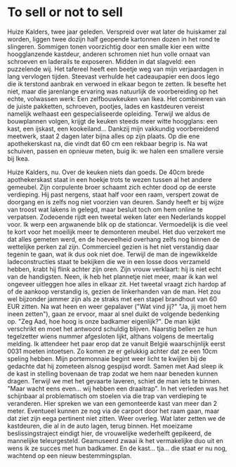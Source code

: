 # To sell or not to sell

Huize Kalders, twee jaar geleden. Verspreid over wat later de huiskamer zal worden, liggen twee dozijn half geopende kartonnen dozen in het rond te slingeren. Sommigen tonen voorzichtig door een smalle kier een witte hoogglanzende kastdeur, anderen schromen niet hun volle ornaat van schroeven en laderails te exposeren. Midden in dat slagveld: een puzzelende wij.
Het tafereel heeft een beetje weg van mijn verjaardagen in lang vervlogen tijden. Steevast verhulde het cadeaupapier een doos lego die ik terstond aanbrak en verwoed in elkaar begon te zetten. Ik besefte het niet, maar die jarenlange ervaring was natuurlijk de voorbereiding op het echte, volwassen werk: Een zelfbouwkeuken van Ikea. Het combineren van de juiste pakketten, schroeven, pootjes, lades en kastdeuren vereist namelijk welhaast een gespecialiseerde opleiding.
Terwijl we aldus de bouwplannen volgen, krijgt de keuken steeds meer witte hoogglans: een kast, een ijskast, een kookeiland... Dankzij mijn vakkundig voorbereidend meetwerk, staat 2 dagen later bijna alles op zijn plaats. Op die ene apothekerskast na, die vindt dat 60 cm een rekbaar begrip is. Na wat schuiven, passen en opnieuw meten, buig ik: we halen een smallere versie bij Ikea.

Huize Kalders, nu. Over de keuken niets dan goeds. De 40cm brede apothekerskast staat in een hoekje trots te wezen tussen al het andere gemeubel. Zijn corpulente broer schaamt zich echter dood op de eerste verdieping. Hij past nergens, staat half voor een raam, verspert zowat de doorgang en is zelfs nog niet voorzien van deuren. Sandy heeft er bij wijze van troost wat lakens in gelegd, maar besluit toch om hem online te verpatsen.
Zodeoende rijdt een tweetal weken later een Nederlands koppel voor. Ik werp een argwanende blik op de stationcar. Vermoedelijk is die veel te kort voor het moeilijk meer te demonteren meubel. Het duo verzekert me dat alles gemeten werd, en de hoeveelheid overhang zelfs nog binnen de wettelijke perken zal zijn. Commercieel gezien is het niet verstandig daar tegenin te gaan, wat ik dus ook niet doe.
Terwijl de man de ingewikkelde ladeconstructies staat te bekijken die we in een losse doos verzameld hebben, krabt hij flink achter zijn oren. Zijn vrouw verklaart: hij is niet echt van de handigsten. Neen, ik heb het plannetje niet meer, maar ik kan wel ongeveer uitleggen hoe alles in elkaar zit. Het tweetal vraagt zich hardop af of de aankoop verstandig is, gezien de linkerhanden van de man. Het zou wel bijzonder jammer zijn als ze straks met een stapel brandhout van 60 EUR zitten.
Na wat heen en weer gepalaver ("Wat vind jij?" "Ja, jij moet hem ineen zetten"), gaan ze ervoor, maar al snel duikt de volgende bedenking op. "Zeg Aad, hoe hoog is onze badkamer eigenlijk?". De man kijkt verschrikt en moet het antwoord schuldig blijven. Naarstig bellen ze hun tegelzetter wiens nummer afgesloten lijkt, althans volgens de meertalig melding. Ik attendeer het paar erop dat ze vanuit België waarschijnlijk eerst 0031 moeten intoetsen. Zo komen ze er gelukkig achter dat ze een 10cm speling hebben. Mijn portemonnaie begint weer licht te kwijlen bij de gedachte dat hij zometeen alsnog gespijsd wordt.
Samen met Aad sleep ik de kast in stelling bovenaan de trap zodat we hem naar beneden kunnen dragen. Terwijl we met het gevaarte laveren, schiet de man iets te binnen. "Maar wacht eens even... wij hebben een draaitrap". In het verleden was het schijnbaar al problematisch om stoelen via die trap van verdieping te veranderen. Hier spreken we van een gemonteerde kast van meer dan 2 meter. Eventueel kunnen ze nog via de carport door het raam gaan, maar dat ziet zijn eega pertinent niet zitten. Weer overleg.
Wat later zetten we de kastdeuren, die al in de auto lagen, terug binnen. Het moeizame beslissingstraject eindigt hier, de vrouwelijke wederhelft gepikeerd, de mannelijke teleurgesteld. Geamuseerd zwaai ik het vermakelijke duo uit en wens ik ze succes met hun badkamer.
En de kast... tja... die staat er nu nog, wachtend op een nieuw bestemmingsplan.